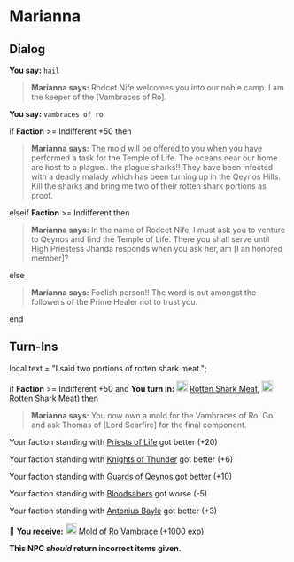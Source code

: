 # Marianna
## Dialog

**You say:** `hail`



>**Marianna says:** Rodcet Nife welcomes you into our noble camp.  I am the keeper of the [Vambraces of Ro].

**You say:** `vambraces of ro`



if **Faction** >= Indifferent +50 then



>**Marianna says:** The mold will be offered to you when you have performed a task for the Temple of Life.  The oceans near our home are host to a plague..  the plague sharks!!  They have been infected with a deadly malady which has been turning up in the Qeynos Hills.  Kill the sharks and bring me two of their rotten shark portions as proof.


elseif **Faction** >= Indifferent then



>**Marianna says:** In the name of Rodcet Nife, I must ask you to venture to Qeynos and find the Temple of Life.  There you shall serve until High Priestess Jhanda responds when you ask her, am [I an honored member]?


else



>**Marianna says:** Foolish person!! The word is out amongst the followers of the Prime Healer not to trust you.

end

## Turn-Ins



local text = "I said two portions of rotten shark meat.";



if **Faction** >= Indifferent +50 and  **You turn in:** <img style="background:url(/static/icons/blank_slot.gif);width:20px;height:20px;" src="/static/icons/item_814.png" alt="" /> <a
                                href="/item/12310" data-url="12310" class="tooltip-link link">Rotten Shark Meat</a>, <img style="background:url(/static/icons/blank_slot.gif);width:20px;height:20px;" src="/static/icons/item_814.png" alt="" /> <a
                                href="/item/12310" data-url="12310" class="tooltip-link link">Rotten Shark Meat</a>) then


>**Marianna says:** You now own a mold for the Vambraces of Ro.  Go and ask Thomas of [Lord Searfire] for the final component.


Your faction standing with [Priests of Life](/faction/341) got better (<span class='text-success'>+20</span>)


Your faction standing with [Knights of Thunder](/faction/280) got better (<span class='text-success'>+6</span>)


Your faction standing with [Guards of Qeynos](/faction/262) got better (<span class='text-success'>+10</span>)


Your faction standing with [Bloodsabers](/faction/221) got worse (<span class='text-danger'>-5</span>)


Your faction standing with [Antonius Bayle](/faction/219) got better (<span class='text-success'>+3</span>)


 &#127873; **You receive:**  <img style="background:url(/static/icons/blank_slot.gif);width:20px;height:20px;" src="/static/icons/item_1151.png" alt="" /> <a
                                href="/item/12300" data-url="12300" class="tooltip-link link">Mold of Ro Vambrace</a> (+1000 exp)

 

**This NPC *should* return incorrect items given.**







